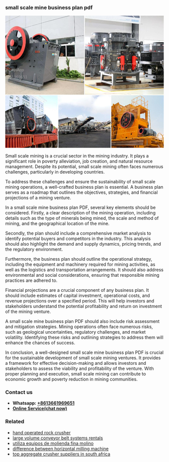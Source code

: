 <h3>small scale mine business plan pdf</h3><img src='1708587361.jpg' alt=''><p>Small scale mining is a crucial sector in the mining industry. It plays a significant role in poverty alleviation, job creation, and natural resource management. Despite its potential, small scale mining often faces numerous challenges, particularly in developing countries.</p><p>To address these challenges and ensure the sustainability of small scale mining operations, a well-crafted business plan is essential. A business plan serves as a roadmap that outlines the objectives, strategies, and financial projections of a mining venture.</p><p>In a small scale mine business plan PDF, several key elements should be considered. Firstly, a clear description of the mining operation, including details such as the type of minerals being mined, the scale and method of mining, and the geographical location of the mine.</p><p>Secondly, the plan should include a comprehensive market analysis to identify potential buyers and competitors in the industry. This analysis should also highlight the demand and supply dynamics, pricing trends, and the regulatory environment.</p><p>Furthermore, the business plan should outline the operational strategy, including the equipment and machinery required for mining activities, as well as the logistics and transportation arrangements. It should also address environmental and social considerations, ensuring that responsible mining practices are adhered to.</p><p>Financial projections are a crucial component of any business plan. It should include estimates of capital investment, operational costs, and revenue projections over a specified period. This will help investors and stakeholders understand the potential profitability and return on investment of the mining venture.</p><p>A small scale mine business plan PDF should also include risk assessment and mitigation strategies. Mining operations often face numerous risks, such as geological uncertainties, regulatory challenges, and market volatility. Identifying these risks and outlining strategies to address them will enhance the chances of success.</p><p>In conclusion, a well-designed small scale mine business plan PDF is crucial for the sustainable development of small scale mining ventures. It provides a framework for effective decision-making and allows investors and stakeholders to assess the viability and profitability of the venture. With proper planning and execution, small scale mining can contribute to economic growth and poverty reduction in mining communities.</p><h3>Contact us</h3><ul><li><strong>Whatsapp:&nbsp;<a href="https://wa.me/8613661969651">+8613661969651</a></strong></li><li><a href="https://swt.shibang-china.com/?git&amp;zhl&amp;small scale mine business plan pdf"><strong>Online Service(chat now)</strong></a></li></ul><h3>Related</h3><ul><li><a href='hand operated rock crusher.md'>hand operated rock crusher</a></li><li><a href='large volume conveyor belt systems rentals.md'>large volume conveyor belt systems rentals</a></li><li><a href='utiliza equipos de molienda fina molino.md'>utiliza equipos de molienda fina molino</a></li><li><a href='difference between horizontal milling machine.md'>difference between horizontal milling machine</a></li><li><a href='top aggregate crusher suppliers in south africa.md'>top aggregate crusher suppliers in south africa</a></li></ul>